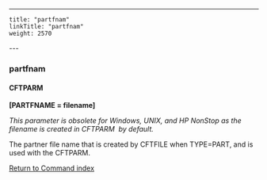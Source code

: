 ---
    title: "partfnam"
    linkTitle: "partfnam"
    weight: 2570
---<span id="partfnam"></span>

### partfnam

#### CFTPARM

****[PARTFNAME = filename]****

*This parameter is obsolete for Windows, UNIX, and HP NonStop as the filename is created in CFTPARM  by default.*

The partner file name that is created by CFTFILE when TYPE=PART, and
is used with the CFTPARM.

[Return to Command index](../../)
